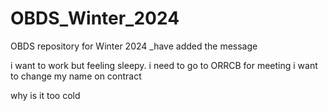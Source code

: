 # OBDS_Winter_2024

OBDS repository for Winter 2024 _have added the message

i want to work but feeling sleepy.
i need to go to ORRCB for meeting
i want to change my name on contract

why is it too cold
